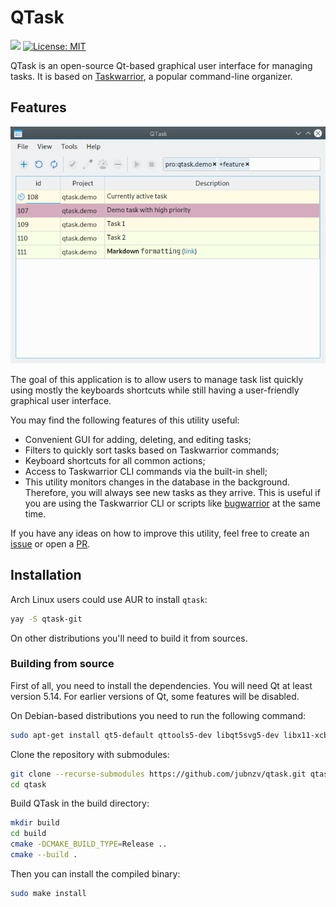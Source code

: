 # QTask

![](https://github.com/jubnzv/qtask/workflows/Build/badge.svg)
[![License: MIT](https://img.shields.io/badge/License-MIT-blue.svg)](https://opensource.org/licenses/MIT)

QTask is an open-source Qt-based graphical user interface for managing tasks. It is based on [Taskwarrior](https://taskwarrior.org/), a popular command-line organizer.

## Features

![image](assets/screenshot.png)

The goal of this application is to allow users to manage task list quickly using mostly the keyboards shortcuts while still having a user-friendly graphical user interface.

You may find the following features of this utility useful:

* Convenient GUI for adding, deleting, and editing tasks;
* Filters to quickly sort tasks based on Taskwarrior commands;
* Keyboard shortcuts for all common actions;
* Access to Taskwarrior CLI commands via the built-in shell;
* This utility monitors changes in the database in the background. Therefore, you will always see new tasks as they arrive. This is useful if you are using the Taskwarrior CLI or scripts like [bugwarrior](https://github.com/ralphbean/bugwarrior) at the same time.

If you have any ideas on how to improve this utility, feel free to create an [issue](https://github.com/jubnzv/qtask/issues) or open a [PR](https://github.com/jubnzv/qtask/pulls).

## Installation

Arch Linux users could use AUR to install `qtask`:
```bash
yay -S qtask-git
```

On other distributions you'll need to build it from sources.

### Building from source

First of all, you need to install the dependencies. You will need Qt at least version 5.14. For earlier versions of Qt, some features will be disabled.

On Debian-based distributions you need to run the following command:

```bash
sudo apt-get install qt5-default qttools5-dev libqt5svg5-dev libx11-xcb-dev qtbase5-private-dev
```

Clone the repository with submodules:

```bash
git clone --recurse-submodules https://github.com/jubnzv/qtask.git qtask
cd qtask
```

Build QTask in the build directory:

```bash
mkdir build
cd build
cmake -DCMAKE_BUILD_TYPE=Release ..
cmake --build .
```

Then you can install the compiled binary:

```bash
sudo make install
```
